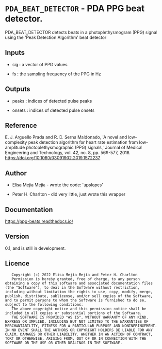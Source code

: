 # `PDA_BEAT_DETECTOR` - PDA PPG beat detector.
PDA_BEAT_DETECTOR detects beats in a photoplethysmogram (PPG) signal
using the 'Peak Detection Algorithm' beat detector

##  Inputs
+   sig : a vector of PPG values
    
+   fs  : the sampling frequency of the PPG in Hz
    
##  Outputs
+   peaks : indices of detected pulse peaks
    
+   onsets : indices of detected pulse onsets
    
##  Reference
E. J. Arguello Prada and R. D. Serna Maldonado, 'A novel and low-complexity peak detection algorithm for heart rate estimation from low-amplitude photoplethysmographic (PPG) signals,' Journal of Medical Engineering and Technology, vol. 42, no. 8, pp. 569-577, 2018. <https://doi.org/10.1080/03091902.2019.1572237>

##  Author
+   Elisa Mejía Mejía - wrote the code: 'upslopes'
    
+   Peter H. Charlton - did very little, just wrote this wrapper
    
##  Documentation
<https://ppg-beats.readthedocs.io/>

##  Version
0.1, and is still in development.

##  Licence
       Copyright (c) 2022 Elisa Mejía Mejía and Peter H. Charlton
       Permission is hereby granted, free of charge, to any person obtaining a copy of this software and associated documentation files (the "Software"), to deal in the Software without restriction, including without limitation the rights to use, copy, modify, merge, publish, distribute, sublicense, and/or sell copies of the Software, and to permit persons to whom the Software is furnished to do so, subject to the following conditions:
       The above copyright notice and this permission notice shall be included in all copies or substantial portions of the Software.
       THE SOFTWARE IS PROVIDED "AS IS", WITHOUT WARRANTY OF ANY KIND, EXPRESS OR IMPLIED, INCLUDING BUT NOT LIMITED TO THE WARRANTIES OF MERCHANTABILITY, FITNESS FOR A PARTICULAR PURPOSE AND NONINFRINGEMENT. IN NO EVENT SHALL THE AUTHORS OR COPYRIGHT HOLDERS BE LIABLE FOR ANY CLAIM, DAMAGES OR OTHER LIABILITY, WHETHER IN AN ACTION OF CONTRACT, TORT OR OTHERWISE, ARISING FROM, OUT OF OR IN CONNECTION WITH THE SOFTWARE OR THE USE OR OTHER DEALINGS IN THE SOFTWARE.

